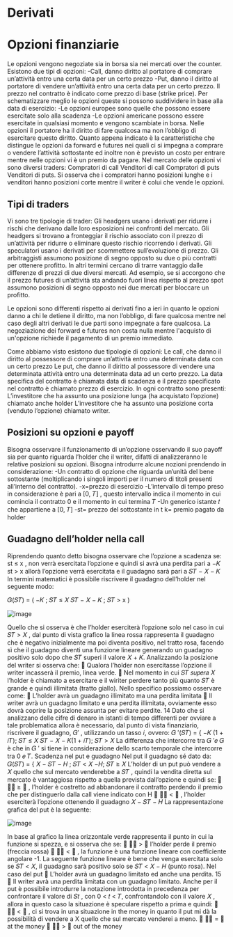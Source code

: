 # Derivati

# Opzioni finanziarie
Le opzioni vengono negoziate sia in borsa sia nei mercati over the counter. Esistono due tipi di 
opzioni: 
-Call, danno diritto al portatore di comprare un’attività entro una certa data per un certo 
prezzo 
-Put, danno il diritto al portatore di vendere un’attività entro una certa data per un certo 
prezzo. 
Il prezzo nel contratto è indicato come prezzo di base (strike price). 
Per schematizzare meglio le opzioni queste si possono suddividere in base alla data di esercizio: 
-Le opzioni europee sono quelle che possono essere esercitate solo alla scadenza 
-Le opzioni americane possono essere esercitate in qualsiasi momento e vengono scambiate 
in borsa.
Nelle opzioni il portatore ha il diritto di fare qualcosa ma non l’obbligo di esercitare questo diritto. 
Quanto appena indicato è la caratteristiche che distingue le opzioni da forward e futures nei quali 
ci si impegna a comprare o vendere l’attività sottostante ed inoltre non è previsto un costo per 
entrare mentre nelle opzioni vi è un premio da pagare.
Nel mercato delle opzioni vi sono diversi traders:
Compratori di call 
Venditori di call 
Compratori di puts 
Venditori di puts. 
Si osserva che i compratori hanno posizioni lunghe e i venditori hanno posizioni corte mentre il 
writer è colui che vende le opzioni.

## Tipi di traders
Vi sono tre tipologie di trader:
Gli headgers usano i derivati per ridurre i rischi che derivano dalle loro esposizioni nei 
confronti del mercato. Gli headgers si trovano a fronteggiar il rischio associato con il prezzo 
di un’attività per ridurre o eliminare questo rischio ricorrendo i derivati.
Gli speculatori usano i derivati per scommettere sull’evoluzione di prezzo.
Gli arbitraggisti assumono posizione di segno opposto su due o più contratti per ottenere 
profitto. In altri termini cercano di trarre vantaggio dalle differenze di prezzi di due diversi 
mercati. Ad esempio, se si accorgono che il prezzo futures di un’attività sta andando fuori 
linea rispetto al prezzo spot assumono posizioni di segno opposto nei due mercati per 
bloccare un profitto.

Le opzioni sono differenti rispetto ai derivati fino a ieri in quanto le opzioni danno a chi le detiene il 
diritto, ma non l’obbligo, di fare qualcosa mentre nel caso degli altri derivati le due parti sono 
impegnate a fare qualcosa.
La negoziazione dei forward e futures non costa nulla mentre l'acquisto di un'opzione richiede il
pagamento di un premio immediato. 

Come abbiamo visto esistono due tipologie di opzioni: 
Le call, che danno il diritto al possessore di comprare un’attività entro una determinata data 
con un certo prezzo
Le put, che danno il diritto al possessore di vendere una determinata attività entro una 
determinata data ad un certo prezzo. 
La data specifica del contratto è chiamata data di scadenza e il prezzo specificato nel contratto è
chiamato prezzo di esercizio. 
In ogni contratto sono presenti:
L’investitore che ha assunto una posizione lunga (ha acquistato l’opzione) chiamato anche 
holder 
L’investitore che ha assunto una posizione corta (venduto l’opzione) chiamato writer.

## Posizioni su opzioni e payoff
Bisogna osservare il funzionamento di un’opzione osservando il suo payoff sia per quanto riguarda 
l’holder che il writer, difatti di analizzeranno le relative posizioni su opzioni.
Bisogna introdurre alcune nozioni prendendo in considerazione:
-Un contratto di opzione che riguarda un’unità del bene sottostante (moltiplicando i singoli 
importi per il numero di titoli presenti all’interno del contratto). 
-x=prezzo di esercizio
-L’intervallo di tempo preso in considerazione è pari a [0, 𝑇] , questo intervallo indica il 
momento in cui comincia il contratto 0 e il momento in cui termina 𝑇
-Un generico istante 𝑡 che appartiene a [0, 𝑇]
-st= prezzo del sottostante in t
k= premio pagato da holder


## Guadagno dell’holder nella call
Riprendendo quanto detto bisogna osservare che l’opzione a scadenza se:
st ≤ x , non verrà esercitata l’opzione e quindi si avrà una perdita pari a −𝐾
st > x allorà l’opzione verrà esercitata e il guadagno sarà pari a 𝑆𝑇 − 𝑋 − 𝐾
In termini matematici è possibile riscrivere il guadagno dell’holder nel seguente modo:

𝐺(𝑆𝑇) = (
−𝐾 ; 𝑆𝑇 ≤ 𝑋
𝑆𝑇 − 𝑋 − 𝐾 ; 𝑆𝑇 > x )

![image](https://github.com/lreg8810/Derivati/assets/118115323/0efa3e0d-8d40-463b-95a1-6da25cb7ea42)


Quello che si osserva è che l’holder eserciterà l’opzione solo nel caso in cui 𝑆𝑇 > 𝑋 , dal punto di 
vista grafico la linea rossa rappresenta il guadagno che è negativo inizialmente ma poi diventa 
positivo, nel tratto rosa, facendo sì che il guadagno diventi una funzione lineare generando un 
guadagno positivo solo dopo che 𝑆𝑇 superi il valore 𝑋 + 𝐾. 
Analizzando la posizione del writer si osserva che: 
 Qualora l’holder non esercitasse l’opzione il writer incasserà il premio, linea verde.
 Nel momento in cui 𝑆𝑇 𝑠𝑢𝑝𝑒𝑟𝑎 𝑋 l’holder è chiamato a esercitare e il wiriter perdere tanto 
più quanto 𝑆𝑇 è grande e quindi illimitata (tratto giallo).
Nello specifico possiamo osservare come: 
 L’holder avrà un guadagno illimitato ma una perdita limitata 
 Il writer avrà un guadagno limitato e una perdita illimitata, ovviamente esso dovrà coprire la 
posizione assunta per evitare perdite. 
14
Dato che si analizzano delle cifre di denaro in istanti di tempo differenti per ovviare a tale 
problematica allora è necessario, dal punto di vista finanziario, riscrivere il guadagno, 𝐺′ , utilizzando 
un tasso 𝑖, ovvero:
𝐺
′(𝑆𝑇) = {
−𝐾 (1 + 𝑖𝑇); 𝑆𝑇 ≤ 𝑋
𝑆𝑇 − 𝑋 − 𝐾(1 + 𝑖𝑇); 𝑆𝑇 > 𝑋
La differenza che intercorre tra 𝐺
′𝑒 𝐺 è che in 𝐺
′
si tiene in considerazione dello scarto temporale 
che intercorre tra 0 𝑒 𝑇.
Scadenza nel put e guadagno
Nel put il guadagno sé dato da:
𝐺(𝑆𝑇) = {
𝑋 − 𝑆𝑇 − 𝐻 ; 𝑆𝑇 < 𝑋
−𝐻; 𝑆𝑇 ≥ 𝑋
L’holder di un put può vendere a 𝑋 quello che sul mercato venderebbe a 𝑆𝑇 , quindi la vendita diretta 
sul mercato è vantaggiosa rispetto a quella prevista dall’opzione e quindi se:
 𝑆𝑇 ≥ 𝑋 , l’holder è costretto ad abbandonare il contratto perdendo il premio che per 
distinguerlo dalla call viene indicato con H
 𝑆𝑇 < 𝑋 , l’holder eserciterà l’opzione ottenendo il guadagno 𝑋 − 𝑆𝑇 − 𝐻
La rappresentazione grafica del put è la seguente:

![image](https://github.com/lreg8810/Derivati/assets/118115323/6406e299-be35-47c4-ac2a-b0eb413fd921)

In base al grafico la linea orizzontale verde rappresenta il punto in cui la funzione si spezza, e si 
osserva che se:
 𝑆𝑇 > 𝑋 l’holder perde il premio (freccia rossa)
 𝑆𝑇 < 𝑋 , la funzione è una funzione lineare con coefficiente angolare -1.
La seguente funzione lineare è bene che venga esercitata solo se 𝑆𝑇 < 𝑋, il guadagno sarà 
positivo solo se 𝑆𝑇 < 𝑋 − 𝐻 (punto rosa).
Nel caso del put
 L’holder avrà un guadagno limitato ed anche una perdita. 
15
 Il writer avrà una perdita limitata con un guadagno limitato. 
Anche per il put è possibile introdurre la notazione introdotta in precedenza per confrontare il valore 
di 𝑆𝑡 , con 0 < 𝑡 < 𝑇, confrontandolo con il valore 𝑋 , allora in questo caso la situazione è speculare 
rispetto a prima e quindi: 
 𝑆𝑇 < 𝑋 , ci si trova in una situazione in the money in quanto il put mi dà la possibilità di 
vendere a X quello che sul mercato venderei a meno.
 𝑆𝑇 = 𝑋 at the money 
 𝑆𝑇 > 𝑋 out of the money







